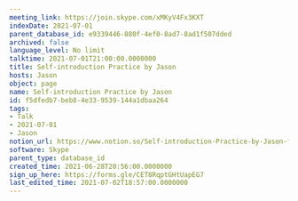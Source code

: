 ```yaml
---
meeting_link: https://join.skype.com/xMKyV4Fx3KXT
indexDate: 2021-07-01
parent_database_id: e9339446-880f-4ef0-8ad7-8ad1f507dded
archived: false
language_level: No limit
talktime: 2021-07-01T21:00:00.0000000
title: Self-introduction Practice by Jason
hosts: Jason
object: page
name: Self-introduction Practice by Jason
id: f5dfedb7-beb8-4e33-9539-144a1dbaa264
tags:
- Talk
- 2021-07-01
- Jason
notion_url: https://www.notion.so/Self-introduction-Practice-by-Jason-f5dfedb7beb84e339539144a1dbaa264
software: Skype
parent_type: database_id
created_time: 2021-06-28T20:56:00.0000000
sign_up_here: https://forms.gle/CET8RqptGHtUapEG7
last_edited_time: 2021-07-02T18:57:00.0000000
---
```







